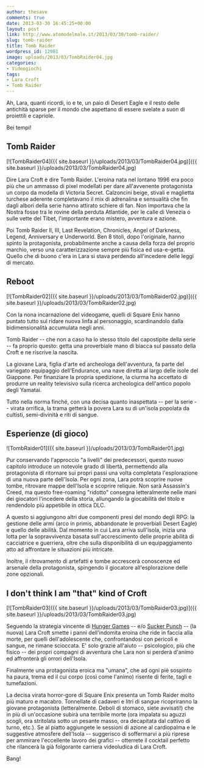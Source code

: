 ```yaml
---
author: thesave
comments: true
date: 2013-03-30 16:45:25+00:00
layout: post
link: http://www.atomodelmale.it/2013/03/30/tomb-raider/
slug: tomb-raider
title: Tomb Raider
wordpress_id: 12981
image: uploads/2013/03/TombRaider04.jpg
categories:
- Videogiochi
tags:
- Lara Croft
- Tomb Raider
---
```


Ah, Lara, quanti ricordi, io e te, un paio di Desert Eagle e il resto delle antichità sparse per il mondo che aspettano di essere svelate a suon di proiettili e capriole.

Bei tempi!

## Tomb Raider

[![TombRaider04]({{ site.baseurl }}/uploads/2013/03/TombRaider04.jpg)]({{ site.baseurl }}/uploads/2013/03/TombRaider04.jpg)

Dire Lara Croft è dire Tomb Raider. L'eroina nata nel lontano 1996 era poco più che un ammasso di pixel modellati per dare all'avvenente protagonista un corpo da modella di Victoria Secret. Calzoncini beige, stivali e maglietta turchese aderente completavano il mix di adrenalina e sensualità che fin dagli albori della serie hanno attirato schiere di fan. Non importava che la Nostra fosse tra le rovine della perduta Atlantide, per le calle di Venezia o sulle vette del Tibet, l'importante erano mistero, avventura e azione.

Poi Tomb Raider II, III, Last Revelation, Chronicles, Angel of Darkness, Legend, Anniversary e Underworld. Ben 8 titoli, dopo l'originale, hanno spinto la protagonista, probabilmente anche a causa della forza del proprio marchio, verso una caratterizzazione sempre più fisica ed usa-e-getta. Quello che di buono c'era in Lara si stava perdendo all'incedere delle leggi di mercato.

## Reboot

[![TombRaider02]({{ site.baseurl }}/uploads/2013/03/TombRaider02.jpg)]({{ site.baseurl }}/uploads/2013/03/TombRaider02.jpg)

Con la nona incarnazione del videogame, quelli di Square Enix hanno puntato tutto sul ridare nuova linfa al personaggio, scardinandolo dalla bidimensionalità accumulata negli anni.

Tomb Raider -- che non a caso ha lo stesso titolo del capostipite della serie -- fa proprio questo: getta una proverbiale mano di biacca sul passato della Croft e ne riscrive la nascita.

La giovane Lara, figlia d'arte ed archeologa dell'avventura, fa parte del variegato equipaggio dell'Endurance, una nave diretta al largo delle isole del Giappone. Per finanziare la propria spedizione, la ciurma ha accettato di produrre un reality televisivo sulla ricerca archeologica dell'antico popolo degli Yamatai.

Tutto nella norma finché, con una decisa quanto inaspettata -- per la serie -- virata orrifica, la trama getterà la povera Lara su di un'isola popolata da cultisti, semi-divinità e riti di sangue.

## Esperienze (di gioco)

![TombRaider01]({{ site.baseurl }}/uploads/2013/03/TombRaider01.jpg)

Pur conservando l'approccio "a livelli" dei predecessori, questo nuovo capitolo introduce un notevole grado di libertà, permettendo alla protagonista di ritornare sui propri passi una volta completata l'esplorazione di una nuova parte dell'Isola. Per ogni zona, Lara potrà scoprire nuove tombe, ritrovare mappe dell'Isola e scoprire reliquie. Non sarà Assassin's Creed, ma questo free-roaming "ridotto" consegna letteralmente nelle mani dei giocatori l'incedere della storia, allungando la giocabilità del titolo e rendendolo più appetibile in ottica DLC.

A questo si aggiungono altri due componenti presi del mondo degli RPG: la gestione delle armi (arco in primis, abbandonate le proverbiali Desert Eagle) e quello delle abilità. Dal momento in cui Lara arriva sull'isola, inizia una lotta per la sopravvivenza basata sull'accrescimento delle proprie abilità di cacciatrice e guerriera, oltre che sulla disponibilità di un equipaggiamento atto ad affrontare le situazioni più intricate.

Inoltre, il ritrovamento di artefatti e tombe accrescerà conoscenze ed arsenale della protagonista, spingendo il giocatore all'esplorazione delle zone opzionali.

## I don't think I am "that" kind of Croft

[![TombRaider03]({{ site.baseurl }}/uploads/2013/03/TombRaider03.jpg)]({{ site.baseurl }}/uploads/2013/03/TombRaider03.jpg)

Seguendo la strategia vincente di [Hunger Games](/2012/05/18/the-hunger-games.html) -- e/o [Sucker Punch](/2011/03/29/sucker-punch.html) -- (la nuova) Lara Croft smette i panni dell'indomita eroina che ride in faccia alla morte, per quelli dell'adolescente che, confrontandosi con pericoli e sangue, ne rimane scioccata. E' solo grazie all'aiuto -- psicologico, più che fisico -- dei propri compagni di avventura che Lara non si perderà d'animo ed affronterà gli orrori dell'Isola.

Finalmente una protagonista eroica ma "umana", che ad ogni piè sospinto ha paura, trema ed il cui corpo (così come l'animo) risente di ferite, tagli e tumefazioni.

La decisa virata horror-gore di Square Enix presenta un Tomb Raider molto più maturo e macabro. Tonnellate di cadaveri e litri di sangue ricopriranno la giovane protagonista (letteralmente. Deboli di stomaco, siete avvisati!) che in più di un'occasione subirà una terribile morte (ora impalata su aguzzi scogli, ora stritolata sotto un pesante masso, ora decapitata dal cattivo di turno, etc.). Se al piatto aggiungete le sessioni di azione al cardiopalma e le suggestive atmosfere dell'Isola -- suggerisco di soffermarvi a più riprese per ammirare l'eccellente lavoro dei grafici -- otterrete il cocktail perfetto che rilancerà la già folgorante carriera videoludica di Lara Croft.

Bang!
